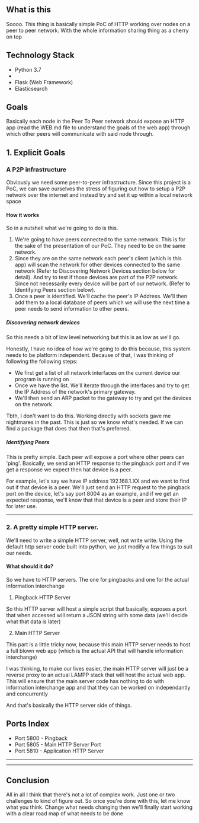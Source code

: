 ## What is this

Soooo. This thing is basically simple PoC of HTTP working over nodes on a peer to peer network. With the whole information sharing thing as a cherry on top

## Technology Stack

- Python 3.7
- 
- Flask (Web Framework)
- Elasticsearch

## Goals

Basically each node in the Peer To Peer network should expose an HTTP app (read the WEB.md file to understand the goals of the web app) through which other peers will communicate with said node through.

## 1. Explicit Goals

### A P2P infrastructure

Obviously we need some peer-to-peer infrastructure. Since this project is a PoC, we can save ourselves the stress of figuring out how to setup a P2P network over the internet and instead try and set it up within a local network space

#### How it works

So in a nutshell what we're going to do is this.

1. We're going to have peers connected to the same network. This is for the sake of the presentation of our PoC. They
need to be on the same network.
2. Since they are on the same network each peer's client (which is this app) will scan the network for other devices
connected to the same network (Refer to Discovering Network Devices section below for detail).
And try to test if those devices are part of the P2P network. Since not necessarily every device will be part of our
network. (Refer to Identifying Peers section below).
3. Once a peer is identified. We'll cache the peer's IP Address. We'll then add them to a local database of peers which
we will use the next time a peer needs to send information to other peers.



##### Discovering network devices

So this needs a bit of low level networking but this is as low as we'll go.

Honestly, I have no idea of how we're going to do this because, this system needs to be platform independent. Because of
that, I was thinking of following the following steps:

- We first get a list of all network interfaces on the current device our program is running on
- Once we have the list. We'll iterate through the interfaces and try to get the IP Address of the network's primary gateway.
- We'll then send an ARP packet to the gateway to try and get the devices on the network

Tbth, I don't want to do this. Working directly with sockets gave me nightmares in the past. This is just so we know
what's needed. If we can find a package that does that then that's preferred.



##### Identifying Peers

This is pretty simple. Each peer will expose a port where other peers can 'ping'. Basically, we send an HTTP response to
the pingback port and if we get a response we expect then hat device is a peer.

For example, let's say we have IP address 192.168.1.XX and we want to find out if that device is a peer. We'll just
send an HTTP request to the pingback port on the device, let's say port 8004 as an example, and if we get an expected
response, we'll know that that device is a peer and store their IP for later use.




----
### 2. A pretty simple HTTP server.

We'll need to write a simple HTTP server, well, not write write. Using the default http server code built into python,
we just modify a few things to suit our needs.


#### What should it do?

So we have to HTTP servers. The one for pingbacks and one for the actual information interchange

1. Pingback HTTP Server
 
 So this HTTP server will host a simple script that basically, exposes a port that when accessed will return a JSON string with some data (we'll decide what that data is later)

2. Main HTTP Server

This part is a little tricky now, because this main HTTP server needs to host a full blown web app (which is the actual API that will handle information interchange) 

I was thinking, to make our lives easier, the main HTTP server will just be a reverse proxy to an actual LAMPP stack that will host the actual web app. This will ensure that the main server code has nothing to do with information interchange app and that they can be worked on independantly and concurrently

And that's basically the HTTP server side of things.



## Ports Index

- Port 5800 - Pingback
- Port 5805 - Main HTTP Server Port
- Port 5810 - Application HTTP Server

---
---
## Conclusion
 All in all I think that there's not a lot of complex work. Just one or two challenges to kind of figure out. So once you're done with this, let me know what you think. Change what needs changing then we'll finally start working with a clear road map of what needs to be done